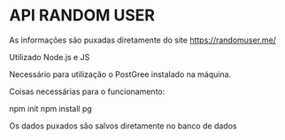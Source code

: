# API RANDOM USER

As informações são puxadas diretamente do site https://randomuser.me/

Utilizado Node.js e JS

Necessário para utilização o PostGree instalado na máquina.

Coisas necessárias para o funcionamento:

npm init
npm install pg


Os dados puxados são salvos diretamente no banco de dados